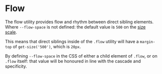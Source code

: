 # Flow

The flow utility provides flow and rhythm between direct sibling elements. Where `--flow-space` is not defined: the default value is `500` on the [size scale](/components/detail/size-scale).

This means that direct siblings inside of the `.flow` utility will have a `margin-top` of `get-size('500')`, which is `20px`.

By defining `--flow-space` in the CSS of either a child element of `.flow`, or on `.flow` itself: that value will be honoured in line with the cascade and specificity.
